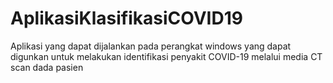 # AplikasiKlasifikasiCOVID19
Aplikasi yang dapat dijalankan pada perangkat windows yang dapat digunkan untuk melakukan identifikasi penyakit COVID-19 melalui media CT scan dada pasien
